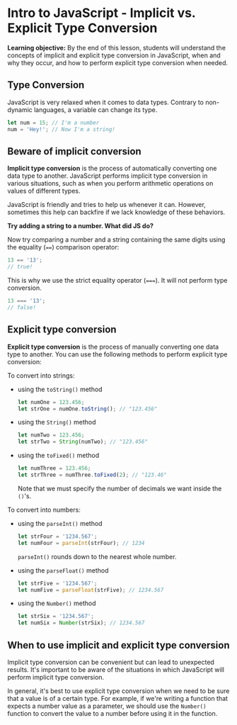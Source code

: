 # Intro to JavaScript - Implicit vs. Explicit Type Conversion

**Learning objective:** By the end of this lesson, students will understand the concepts of implicit and explicit type conversion in JavaScript, when and why they occur, and how to perform explicit type conversion when needed.

## Type Conversion

JavaScript is very relaxed when it comes to data types. Contrary to non-dynamic languages, a variable can change its type.

```js
let num = 15; // I'm a number
num = 'Hey!'; // Now I'm a string!
```

## Beware of implicit conversion

**Implicit type conversion** is the process of automatically converting one data type to another. JavaScript performs implicit type conversion in various situations, such as when you perform arithmetic operations on values of different types.

JavaScript is friendly and tries to help us whenever it can. However, sometimes this help can backfire if we lack knowledge of these behaviors.

**Try adding a string to a number. What did JS do?**

Now try comparing a number and a string containing the same digits using the equality (`==`) comparison operator:

```js
13 == '13';
// true!
```

This is why we use the strict equality operator (`===`). It will not perform type conversion.

```js
13 === '13';
// false!
```

## Explicit type conversion

**Explicit type conversion** is the process of manually converting one data type to another. You can use the following methods to perform explicit type conversion:

To convert into strings: 

- using the `toString()` method

  ```js
  let numOne = 123.456;
  let strOne = numOne.toString(); // "123.456"
  ```

- using the `String()` method

  ```js
  let numTwo = 123.456;
  let strTwo = String(numTwo); // "123.456"
  ```

- using the `toFixed()` method

  ```js
  let numThree = 123.456;
  let strThree = numThree.toFixed(2); // "123.46"
  ```

  Note that we must specify the number of decimals we want inside the `()`'s.

To convert into numbers:

- using the `parseInt()` method 

  ```js
  let strFour = '1234.567';
  let numFour = parseInt(strFour); // 1234
  ```
  `parseInt()` rounds down to the nearest whole number. 

- using the `parseFloat()` method

  ```js
  let strFive = '1234.567';
  let numFive = parseFloat(strFive); // 1234.567
  ```

- using the `Number()` method

  ```js
  let strSix = '1234.567';
  let numSix = Number(strSix); // 1234.567
  ```

## When to use implicit and explicit type conversion

Implicit type conversion can be convenient but can lead to unexpected results. It's important to be aware of the situations in which JavaScript will perform implicit type conversion.

In general, it's best to use explicit type conversion when we need to be sure that a value is of a certain type. For example, if we're writing a function that expects a number value as a parameter, we should use the `Number()` function to convert the value to a number before using it in the function.